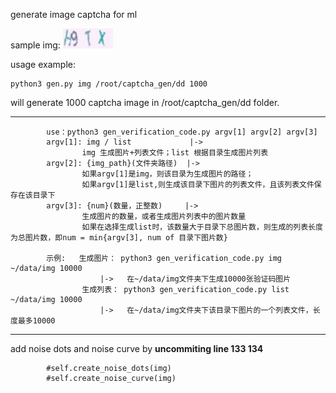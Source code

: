 generate image captcha for ml

sample img:
![](./dd/17_H9Tx.png)


usage example:
```
python3 gen.py img /root/captcha_gen/dd 1000
``` 
will generate 1000 captcha image in /root/captcha_gen/dd folder.

---

            use：python3 gen_verification_code.py argv[1] argv[2] argv[3]
            argv[1]: img / list             |-> 
                    img 生成图片+列表文件；list 根据目录生成图片列表
            argv[2]: {img_path}(文件夹路径)  |-> 
                    如果argv[1]是img，则该目录为生成图片的路径；
                    如果argv[1]是list,则生成该目录下图片的列表文件，且该列表文件保存在该目录下
            argv[3]: {num}(数量，正整数)     |->
                    生成图片的数量，或者生成图片列表中的图片数量
                    如果在选择生成list时，该数量大于目录下总图片数，则生成的列表长度为总图片数，即num = min{argv[3], num of 目录下图片数}
                    
            示例:   生成图片： python3 gen_verification_code.py img ~/data/img 10000  
                        |->   在~/data/img文件夹下生成10000张验证码图片
                    生成列表： python3 gen_verification_code.py list ~/data/img 10000 
                        |->   在~/data/img文件夹下该目录下图片的一个列表文件，长度最多10000


---

add noise dots and noise curve by **uncommiting line 133 134**

```
        #self.create_noise_dots(img)
        #self.create_noise_curve(img)
```



